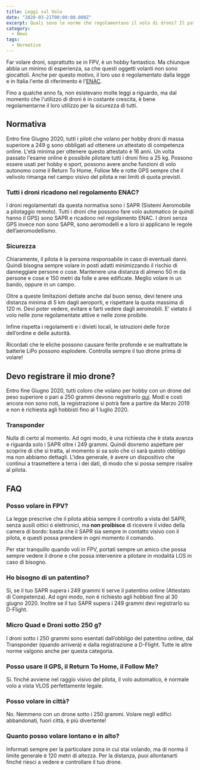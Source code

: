 ```yaml
---
title: Leggi sul Volo 
date: "2020-03-21T00:00:00.000Z"
excerpt: Quali sono le norme che regolamentano il volo di droni? Il patentino per droni è obbligatorio? Quali sono i limiti a cui sono sottoposti i piloti? 
category:
  - News
tags: 
  - Normative
---
```


Far volare droni, soprattutto se in FPV, è un hobby fantastico. Ma chiunque abbia un minimo di esperienza, sa che questi oggetti volanti non sono giocattoli. Anche per questo motivo, il loro uso è regolamentato dalla legge e in Italia l'ente di riferimento è l'<a href="https://www.enac.gov.it/" target="_blank">ENAC</a>.

Fino a qualche anno fa, non esistevano molte leggi a riguardo, ma dal momento che l'utilizzo di droni è in costante crescita, è bene regolamentarne il loro utilizzo per la sicurezza di tutti. 

## Normativa

Entro fine Giugno 2020, tutti i piloti che volano per hobby droni di massa superiore a 249 g sono obbligati ad ottenere un attestato di competenza online. L'età minima per ottenere questo attestato è 16 anni. Un volta passato l'esame online è possibile pilotare tutti i droni fino a 25 kg. Possono essere usati per hobby e sport, possono avere anche funzioni di volo autonomo come il Return To Home, Follow Me e rotte GPS sempre che il velivolo rimanga nel campo visivo del pilota e nei limiti di quota previsti. 

### Tutti i droni ricadono nel regolamento ENAC?

I droni regolamentati da questa normativa sono i SAPR (Sistemi Aeromobile a pilotaggio remoto). Tutti i droni che possono fare volo automatico (e quindi hanno il GPS) sono SAPR e ricadono nel regolamento ENAC. I droni senza GPS invece non sono SAPR, sono aeromodelli e a loro si applicano le regole dell’aeromodellismo. 

### Sicurezza

Chiaramente, il pilota è la persona responsabile in caso di eventuali danni. Quindi bisogna sempre volare in posti adatti minimizzando il rischio di danneggiare persone o cose. Mantenere una distanza di almeno 50 m da persone e cose e 150 metri da folle e aree edificate. Meglio volare in un bando, oppure in un campo. <!-- Come scegliere la perfetta location -->

Oltre a queste limitazioni dettate anche dal buon senso, devi tenere una distanza minima di 5 km dagli aeroporti, e rispettare la quota massima di 120 m. Devi poter vedere, evitare e farti vedere dagli aeromobili. E’ vietato il volo nelle zone regolamentate attive e nelle zone proibite.

Infine rispetta i regolamenti e i divieti locali, le istruzioni delle forze dell’ordine e delle autorità.

Ricordati che le eliche possono causare ferite profonde e se maltrattate le batterie LiPo possono esplodere. Controlla sempre il tuo drone prima di volare! <!-- Checklist prima del volo -->

## Devo registrare il mio drone?

Entro fine Giugno 2020, tutti coloro che volano per hobby con un drone del peso superiore o pari a 250 grammi devono registrarlo <a href="https://www.d-flight.it/portal/" target="_blank">qui</a>. Modi e costi ancora non sono noti, la registrazione si potrà fare a partire da Marzo 2019 e non è richiesta agli hobbisti fino al 1 luglio 2020.

### Transponder

Nulla di certo al momento. Ad ogni modo, è una richiesta che è stata avanza e riguarda solo i SAPR oltre i 249 grammi. Quindi dovremo aspettare per scoprire di che si tratta, al momento si sa solo che ci sarà questo obbligo ma non abbiamo dettagli. L'idea generale, è avere un dispositivo che continui a trasmettere a terra i dei dati, di modo che si possa sempre risalire al pilota.

## FAQ

### Posso volare in FPV?

La legge prescrive che il pilota abbia sempre il controllo a vista del SAPR, senza ausili ottici o elettronici, ma **non proibisce** di ricevere il video della camera di bordo: basta che il SAPR sia sempre in contatto visivo con il pilota, e questi possa prendere in ogni momento il comando.

Per star tranquillo quando voli in FPV, portati sempre un amico che possa sempre vedere il drone e che possa intervenire a pilotare in modalità LOS in caso di bisogno. 

### Ho bisogno di un patentino?

Sì, se il tuo SAPR supera i 249 grammi ti serve il patentino online (Attestato di Competenza). Ad ogni modo, non è richiesto agli hobbisti fino al 30 giugno 2020. Inoltre se il tuo SAPR supera i 249 grammi devi registrarlo su D-Flight.

### Micro Quad e Droni sotto 250 g?
I droni sotto i 250 grammi sono esentati dall’obbligo del patentino online, dal Transponder (quando arriverà) e dalla registrazione a D-Flight. Tutte le altre norme valgono anche per questa categoria.

### Posso usare il GPS, il Return To Home, il Follow Me?

Si. finché avviene nel raggio visivo del pilota, il volo automatico, è normale volo a vista VLOS perfettamente legale.

### Posso volare in città?
No. Nemmeno con un drone sotto i 250 grammi. Volare negli edifici abbandonati, fuori città, è più divertente!

### Quanto posso volare lontano e in alto?
Informati sempre per la particolare zona in cui stai volando, ma di norma il limite generale è 120 metri di altezza. Per la distanza, puoi allontanarti finché riesci a vedere e controllare il tuo drone.